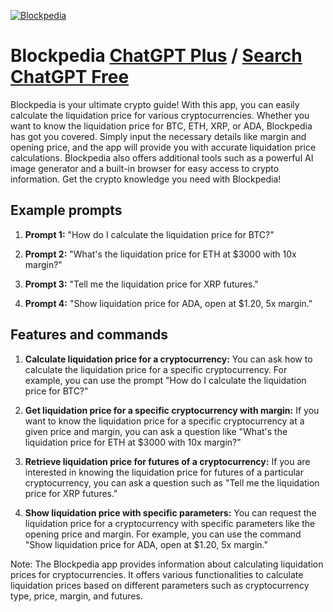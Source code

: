 
[![Blockpedia](https://files.oaiusercontent.com/file-bwmZlvuNrcWstBhLMoqrK2hj?se=2123-10-17T07%3A51%3A56Z&sp=r&sv=2021-08-06&sr=b&rscc=max-age%3D31536000%2C%20immutable&rscd=attachment%3B%20filename%3D9026445f-d38c-471b-82dd-1db6c9f2a6df.png&sig=PTUu8sbz0GAm6yCbhb9Q7/CyggQeypiV7a7%2BZgnrFxg%3D)](https://chat.openai.com/g/g-KqMzVjfW0-blockpedia)

# Blockpedia [ChatGPT Plus](https://chat.openai.com/g/g-KqMzVjfW0-blockpedia) / [Search ChatGPT Free](https://gptcall.net/index.html#/?search=Blockpedia)

Blockpedia is your ultimate crypto guide! With this app, you can easily calculate the liquidation price for various cryptocurrencies. Whether you want to know the liquidation price for BTC, ETH, XRP, or ADA, Blockpedia has got you covered. Simply input the necessary details like margin and opening price, and the app will provide you with accurate liquidation price calculations. Blockpedia also offers additional tools such as a powerful AI image generator and a built-in browser for easy access to crypto information. Get the crypto knowledge you need with Blockpedia!

## Example prompts

1. **Prompt 1:** "How do I calculate the liquidation price for BTC?"

2. **Prompt 2:** "What's the liquidation price for ETH at $3000 with 10x margin?"

3. **Prompt 3:** "Tell me the liquidation price for XRP futures."

4. **Prompt 4:** "Show liquidation price for ADA, open at $1.20, 5x margin."

## Features and commands

1. **Calculate liquidation price for a cryptocurrency:** You can ask how to calculate the liquidation price for a specific cryptocurrency. For example, you can use the prompt "How do I calculate the liquidation price for BTC?"

2. **Get liquidation price for a specific cryptocurrency with margin:** If you want to know the liquidation price for a specific cryptocurrency at a given price and margin, you can ask a question like "What's the liquidation price for ETH at $3000 with 10x margin?"

3. **Retrieve liquidation price for futures of a cryptocurrency:** If you are interested in knowing the liquidation price for futures of a particular cryptocurrency, you can ask a question such as "Tell me the liquidation price for XRP futures."

4. **Show liquidation price with specific parameters:** You can request the liquidation price for a cryptocurrency with specific parameters like the opening price and margin. For example, you can use the command "Show liquidation price for ADA, open at $1.20, 5x margin."

Note: The Blockpedia app provides information about calculating liquidation prices for cryptocurrencies. It offers various functionalities to calculate liquidation prices based on different parameters such as cryptocurrency type, price, margin, and futures.


